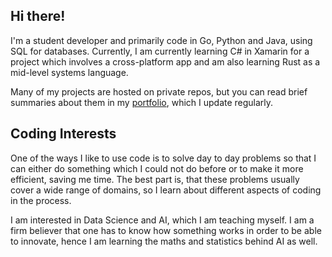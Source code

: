 ## Hi there!

I'm a student developer and primarily code in Go, Python and Java, using SQL for databases. Currently, I am currently learning C# in Xamarin for a project which involves a cross-platform app and am also learning Rust as a mid-level systems language.

Many of my projects are hosted on private repos, but you can read brief summaries about them in my [portfolio](https://rhobro.github.io/projects), which I update regularly.

## Coding Interests

One of the ways I like to use code is to solve day to day problems so that I can either do something which I could not do before or to make it more efficient, saving me time. The best part is, that these problems usually cover a wide range of domains, so I learn about different aspects of coding in the process.

I am interested in Data Science and AI, which I am teaching myself. I am a firm believer that one has to know how something works in order to be able to innovate, hence I am learning the maths and statistics behind AI as well.
